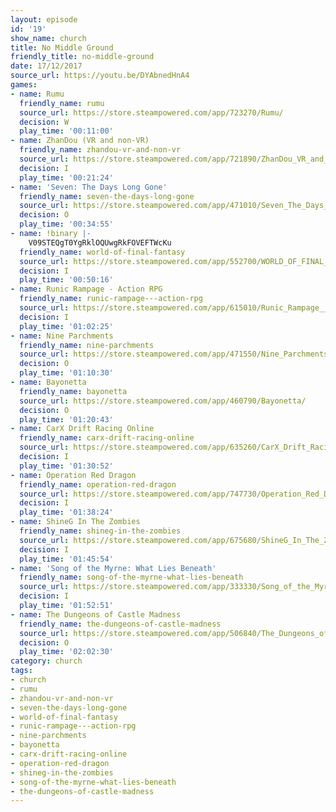 ```yaml
---
layout: episode
id: '19'
show_name: church
title: No Middle Ground
friendly_title: no-middle-ground
date: 17/12/2017
source_url: https://youtu.be/DYAbnedHnA4
games:
- name: Rumu
  friendly_name: rumu
  source_url: https://store.steampowered.com/app/723270/Rumu/
  decision: W
  play_time: '00:11:00'
- name: ZhanDou (VR and non-VR)
  friendly_name: zhandou-vr-and-non-vr
  source_url: https://store.steampowered.com/app/721890/ZhanDou_VR_and_NonVR/
  decision: I
  play_time: '00:21:24'
- name: 'Seven: The Days Long Gone'
  friendly_name: seven-the-days-long-gone
  source_url: https://store.steampowered.com/app/471010/Seven_The_Days_Long_Gone/
  decision: O
  play_time: '00:34:55'
- name: !binary |-
    V09STEQgT0YgRklOQUwgRkFOVEFTWcKu
  friendly_name: world-of-final-fantasy
  source_url: https://store.steampowered.com/app/552700/WORLD_OF_FINAL_FANTASY/
  decision: I
  play_time: '00:50:16'
- name: Runic Rampage - Action RPG
  friendly_name: runic-rampage---action-rpg
  source_url: https://store.steampowered.com/app/615010/Runic_Rampage__Action_RPG/
  decision: I
  play_time: '01:02:25'
- name: Nine Parchments
  friendly_name: nine-parchments
  source_url: https://store.steampowered.com/app/471550/Nine_Parchments/
  decision: O
  play_time: '01:10:30'
- name: Bayonetta
  friendly_name: bayonetta
  source_url: https://store.steampowered.com/app/460790/Bayonetta/
  decision: O
  play_time: '01:20:43'
- name: CarX Drift Racing Online
  friendly_name: carx-drift-racing-online
  source_url: https://store.steampowered.com/app/635260/CarX_Drift_Racing_Online/
  decision: I
  play_time: '01:30:52'
- name: Operation Red Dragon
  friendly_name: operation-red-dragon
  source_url: https://store.steampowered.com/app/747730/Operation_Red_Dragon/
  decision: I
  play_time: '01:38:24'
- name: ShineG In The Zombies
  friendly_name: shineg-in-the-zombies
  source_url: https://store.steampowered.com/app/675680/ShineG_In_The_Zombies/
  decision: I
  play_time: '01:45:54'
- name: 'Song of the Myrne: What Lies Beneath'
  friendly_name: song-of-the-myrne-what-lies-beneath
  source_url: https://store.steampowered.com/app/333330/Song_of_the_Myrne_What_Lies_Beneath/
  decision: I
  play_time: '01:52:51'
- name: The Dungeons of Castle Madness
  friendly_name: the-dungeons-of-castle-madness
  source_url: https://store.steampowered.com/app/506840/The_Dungeons_of_Castle_Madness/
  decision: O
  play_time: '02:02:30'
category: church
tags:
- church
- rumu
- zhandou-vr-and-non-vr
- seven-the-days-long-gone
- world-of-final-fantasy
- runic-rampage---action-rpg
- nine-parchments
- bayonetta
- carx-drift-racing-online
- operation-red-dragon
- shineg-in-the-zombies
- song-of-the-myrne-what-lies-beneath
- the-dungeons-of-castle-madness
---
```


